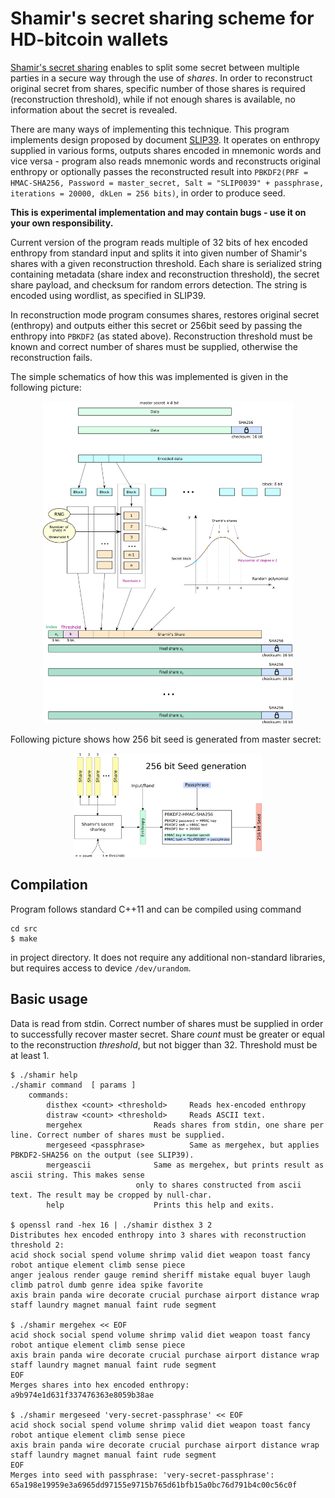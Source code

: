 # Shamir's secret sharing scheme for HD-bitcoin wallets

[Shamir's secret sharing](https://en.wikipedia.org/wiki/Shamir%27s_Secret_Sharing) enables to split some secret between multiple parties in a secure way through the use of *shares*. In order to reconstruct original secret from shares, specific number of those shares is required (reconstruction threshold), while if not enough shares is available, no information about the secret is revealed.

There are many ways of implementing this technique. This program implements design proposed by document [SLIP39](https://github.com/satoshilabs/slips/blob/master/slip-0039.md).
It operates on enthropy supplied in various forms, outputs shares encoded in mnemonic words and vice versa - program also reads mnemonic words and reconstructs original enthropy or optionally passes the reconstructed result into `PBKDF2(PRF = HMAC-SHA256, Password = master_secret, Salt = "SLIP0039" + passphrase, iterations = 20000, dkLen = 256 bits)`, in order to produce seed.

**This is experimental implementation and may contain bugs - use it on your own responsibility.**

Current version of the program reads multiple of 32 bits of hex encoded enthropy from standard input and splits it into given number of Shamir's shares with a given reconstruction threshold. Each share is serialized string containing metadata (share index and reconstruction threshold), the secret share payload, and checksum for random errors detection. The string is encoded using wordlist, as specified in SLIP39.

In reconstruction mode program consumes shares, restores original secret (enthropy) and outputs either this secret or 256bit seed by passing the enthropy into `PBKDF2` (as stated above). Reconstruction threshold must be known and correct number of shares must be supplied, otherwise the reconstruction fails.

The simple schematics of how this was implemented is given in the following picture:<br>
<div align="center">
<a href="doc/long-message-shamir.png">
<img src="doc/long-message-shamir.png" alt="Shamir's key split" style="width: 400px;"/></a>
</div>

Following picture shows how 256 bit seed is generated from master secret:
<div align="center">
<a href="doc/Seed-derivation.png">
<img src="doc/Seed-derivation.png" alt="Seed generation" style="width: 300px;"/></a>
</div>

## Compilation
Program follows standard C++11 and can be compiled using command
```
cd src
$ make
```
in project directory.
It does not require any additional non-standard libraries, but requires access to device `/dev/urandom`.

## Basic usage
Data is read from stdin. Correct number of shares must be supplied in order to successfully recover master secret. Share *count* must be greater or equal to the reconstruction *threshold*, but not bigger than 32. Threshold must be at least 1.

```
$ ./shamir help
./shamir command  [ params ]
	commands:
		disthex <count> <threshold>		Reads hex-encoded enthropy
		distraw <count> <threshold>		Reads ASCII text.
		mergehex				Reads shares from stdin, one share per line. Correct number of shares must be supplied.
		mergeseed <passphrase>			Same as mergehex, but applies PBKDF2-SHA256 on the output (see SLIP39).
		mergeascii				Same as mergehex, but prints result as ascii string. This makes sense
							only to shares constructed from ascii text. The result may be cropped by null-char.
		help					Prints this help and exits.

$ openssl rand -hex 16 | ./shamir disthex 3 2
Distributes hex encoded enthropy into 3 shares with reconstruction threshold 2:
acid shock social spend volume shrimp valid diet weapon toast fancy robot antique element climb sense piece
anger jealous render gauge remind sheriff mistake equal buyer laugh climb patrol dumb genre idea spike favorite
axis brain panda wire decorate crucial purchase airport distance wrap staff laundry magnet manual faint rude segment

$ ./shamir mergehex << EOF
acid shock social spend volume shrimp valid diet weapon toast fancy robot antique element climb sense piece
axis brain panda wire decorate crucial purchase airport distance wrap staff laundry magnet manual faint rude segment
EOF
Merges shares into hex encoded enthropy:
a9b974e1d631f337476363e8059b38ae

$ ./shamir mergeseed 'very-secret-passphrase' << EOF
acid shock social spend volume shrimp valid diet weapon toast fancy robot antique element climb sense piece
axis brain panda wire decorate crucial purchase airport distance wrap staff laundry magnet manual faint rude segment
EOF
Merges into seed with passphrase: 'very-secret-passphrase':
65a198e19959e3a6965dd97155e9715b765d61bfb15a0bc76d791b4c00c56c0f
```
